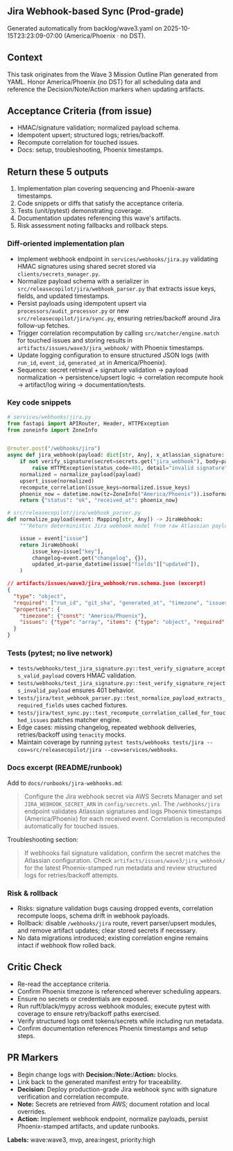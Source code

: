 ## Jira Webhook-based Sync (Prod-grade)

Generated automatically from backlog/wave3.yaml on 2025-10-15T23:23:09-07:00 (America/Phoenix · no DST).

## Context
This task originates from the Wave 3 Mission Outline Plan generated from YAML. Honor America/Phoenix (no DST) for all scheduling data and reference the Decision/Note/Action markers when updating artifacts.

## Acceptance Criteria (from issue)
- HMAC/signature validation; normalized payload schema.
- Idempotent upsert; structured logs; retries/backoff.
- Recompute correlation for touched issues.
- Docs: setup, troubleshooting, Phoenix timestamps.

## Return these 5 outputs
1. Implementation plan covering sequencing and Phoenix-aware timestamps.
2. Code snippets or diffs that satisfy the acceptance criteria.
3. Tests (unit/pytest) demonstrating coverage.
4. Documentation updates referencing this wave's artifacts.
5. Risk assessment noting fallbacks and rollback steps.

### Diff-oriented implementation plan
- Implement webhook endpoint in `services/webhooks/jira.py` validating HMAC signatures using shared secret stored via `clients/secrets_manager.py`.
- Normalize payload schema with a serializer in `src/releasecopilot/jira/webhook_parser.py` that extracts issue keys, fields, and updated timestamps.
- Persist payloads using idempotent upsert via `processors/audit_processor.py` or new `src/releasecopilot/jira/sync.py`, ensuring retries/backoff around Jira follow-up fetches.
- Trigger correlation recomputation by calling `src/matcher/engine.match` for touched issues and storing results in `artifacts/issues/wave3/jira_webhook/` with Phoenix timestamps.
- Update logging configuration to ensure structured JSON logs (with `run_id`, `event_id`, `generated_at` in America/Phoenix).
- Sequence: secret retrieval + signature validation → payload normalization → persistence/upsert logic → correlation recompute hook → artifact/log wiring → documentation/tests.

### Key code snippets
```python
# services/webhooks/jira.py
from fastapi import APIRouter, Header, HTTPException
from zoneinfo import ZoneInfo


@router.post("/webhooks/jira")
async def jira_webhook(payload: dict[str, Any], x_atlassian_signature: str = Header(...)) -> dict[str, str]:
    if not verify_signature(secret=secrets.get("jira_webhook"), body=payload, signature=x_atlassian_signature):
        raise HTTPException(status_code=401, detail="invalid signature")
    normalized = normalize_payload(payload)
    upsert_issue(normalized)
    recompute_correlation(issue_keys=normalized.issue_keys)
    phoenix_now = datetime.now(tz=ZoneInfo("America/Phoenix")).isoformat(timespec="seconds")
    return {"status": "ok", "received_at": phoenix_now}
```

```python
# src/releasecopilot/jira/webhook_parser.py
def normalize_payload(event: Mapping[str, Any]) -> JiraWebhook:
    """Return deterministic Jira webhook model from raw Atlassian payload."""

    issue = event["issue"]
    return JiraWebhook(
        issue_key=issue["key"],
        changelog=event.get("changelog", {}),
        updated_at=parse_datetime(issue["fields"]["updated"]),
    )
```

```json
// artifacts/issues/wave3/jira_webhook/run.schema.json (excerpt)
{
  "type": "object",
  "required": ["run_id", "git_sha", "generated_at", "timezone", "issues"],
  "properties": {
    "timezone": {"const": "America/Phoenix"},
    "issues": {"type": "array", "items": {"type": "object", "required": ["issue_key", "updated_at"]}}
  }
}
```

### Tests (pytest; no live network)
- `tests/webhooks/test_jira_signature.py::test_verify_signature_accepts_valid_payload` covers HMAC validation.
- `tests/webhooks/test_jira_signature.py::test_verify_signature_rejects_invalid_payload` ensures 401 behavior.
- `tests/jira/test_webhook_parser.py::test_normalize_payload_extracts_required_fields` uses cached fixtures.
- `tests/jira/test_sync.py::test_recompute_correlation_called_for_touched_issues` patches matcher engine.
- Edge cases: missing changelog, repeated webhook deliveries, retries/backoff using `tenacity` mocks.
- Maintain coverage by running `pytest tests/webhooks tests/jira --cov=src/releasecopilot/jira --cov=services/webhooks`.

### Docs excerpt (README/runbook)
Add to `docs/runbooks/jira-webhooks.md`:

> Configure the Jira webhook secret via AWS Secrets Manager and set `JIRA_WEBHOOK_SECRET_ARN` in `config/secrets.yml`. The `/webhooks/jira` endpoint validates Atlassian signatures and logs Phoenix timestamps (America/Phoenix) for each received event. Correlation is recomputed automatically for touched issues.

Troubleshooting section:

> If webhooks fail signature validation, confirm the secret matches the Atlassian configuration. Check `artifacts/issues/wave3/jira_webhook/` for the latest Phoenix-stamped run metadata and review structured logs for retries/backoff attempts.

### Risk & rollback
- Risks: signature validation bugs causing dropped events, correlation recompute loops, schema drift in webhook payloads.
- Rollback: disable `/webhooks/jira` route, revert parser/upsert modules, and remove artifact updates; clear stored secrets if necessary.
- No data migrations introduced; existing correlation engine remains intact if webhook flow rolled back.


## Critic Check
- Re-read the acceptance criteria.
- Confirm Phoenix timezone is referenced wherever scheduling appears.
- Ensure no secrets or credentials are exposed.
- Run ruff/black/mypy across webhook modules; execute pytest with coverage to ensure retry/backoff paths exercised.
- Verify structured logs omit tokens/secrets while including run metadata.
- Confirm documentation references Phoenix timestamps and setup steps.

## PR Markers
- Begin change logs with **Decision:**/**Note:**/**Action:** blocks.
- Link back to the generated manifest entry for traceability.
- **Decision:** Deploy production-grade Jira webhook sync with signature verification and correlation recompute.
- **Note:** Secrets are retrieved from AWS; document rotation and local overrides.
- **Action:** Implement webhook endpoint, normalize payloads, persist Phoenix-stamped artifacts, and update runbooks.

**Labels:** wave:wave3, mvp, area:ingest, priority:high